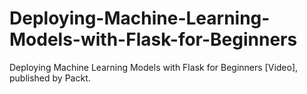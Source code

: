 


# Deploying-Machine-Learning-Models-with-Flask-for-Beginners
Deploying Machine Learning Models with Flask for Beginners [Video], published by Packt.
